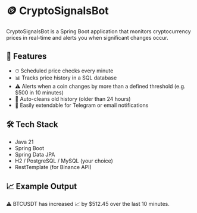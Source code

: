 # 🪙 CryptoSignalsBot

CryptoSignalsBot is a Spring Boot application that monitors cryptocurrency prices in real-time and alerts you when significant changes occur.

## 📌 Features

- ⏱ Scheduled price checks every minute
- 📊 Tracks price history in a SQL database
- ⚠ Alerts when a coin changes by more than a defined threshold (e.g. $500 in 10 minutes)
- 🔄 Auto-cleans old history (older than 24 hours)
- 🔧 Easily extendable for Telegram or email notifications

## 🛠 Tech Stack

- Java 21
- Spring Boot
- Spring Data JPA
- H2 / PostgreSQL / MySQL (your choice)
- RestTemplate (for Binance API)

## 📈 Example Output

⚠️ BTCUSDT has increased 📈 by $512.45 over the last 10 minutes.


